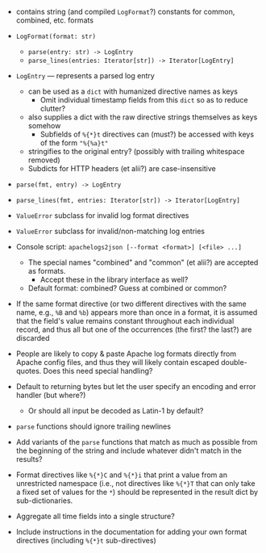 - contains string (and compiled `LogFormat`?) constants for common, combined,
  etc. formats
- `LogFormat(format: str)`
    - `parse(entry: str) -> LogEntry`
    - `parse_lines(entries: Iterator[str]) -> Iterator[LogEntry]`
- `LogEntry` — represents a parsed log entry
    - can be used as a `dict` with humanized directive names as keys
        - Omit individual timestamp fields from this `dict` so as to reduce
          clutter?
    - also supplies a dict with the raw directive strings themselves as keys
      somehow
        - Subfields of `%{*}t` directives can (must?) be accessed with keys of
          the form `"%{%a}t"`
    - stringifies to the original entry? (possibly with trailing whitespace
      removed)
    - Subdicts for HTTP headers (et alii?) are case-insensitive
- `parse(fmt, entry) -> LogEntry`
- `parse_lines(fmt, entries: Iterator[str]) -> Iterator[LogEntry]`
- `ValueError` subclass for invalid log format directives
- `ValueError` subclass for invalid/non-matching log entries
- Console script: `apachelogs2json [--format <format>] [<file> ...]`
    - The special names "combined" and "common" (et alii?) are accepted as
      formats.
        - Accept these in the library interface as well?
    - Default format: combined?  Guess at combined or common?

- If the same format directive (or two different directives with the same name,
  e.g., `%B` and `%b`) appears more than once in a format, it is assumed that
  the field's value remains constant throughout each individual record, and
  thus all but one of the occurrences (the first? the last?) are discarded

- People are likely to copy & paste Apache log formats directly from Apache
  config files, and thus they will likely contain escaped double-quotes.  Does
  this need special handling?

- Default to returning bytes but let the user specify an encoding and error
  handler (but where?)
    - Or should all input be decoded as Latin-1 by default?

- `parse` functions should ignore trailing newlines

- Add variants of the `parse` functions that match as much as possible from the
  beginning of the string and include whatever didn't match in the results?

- Format directives like `%{*}C` and `%{*}i` that print a value from an
  unrestricted namespace (i.e., not directives like `%{*}T` that can only take
  a fixed set of values for the `*`) should be represented in the result dict
  by sub-dictionaries.

- Aggregate all time fields into a single structure?

- Include instructions in the documentation for adding your own format
  directives (including `%{*}t` sub-directives)
